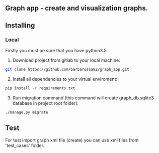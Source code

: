 
## Graph app - create and visualization graphs.

## Installing

### Local

Firstly you must be sure that you have python3.5.

1.  Download project from gitlab to your local machine:

```sh
git clone https://github.com/barbarossa92/graph_app.git
```

2. Install all dependencies to your virtual enviroment:

```sh
pip install -r requirements.txt
```
3. Run migration command (this command will create graph_db.sqlite3 database in project root folder):

```sh
./manage.py migrate
```

## Test

For test import graph xml file (create) you can use xml files from 'test_cases' folder.